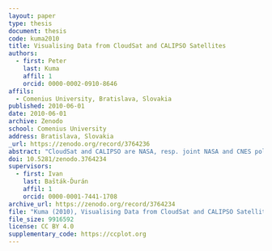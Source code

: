 ```yaml
---
layout: paper
type: thesis
document: thesis
code: kuma2010
title: Visualising Data from CloudSat and CALIPSO Satellites
authors:
  - first: Peter
    last: Kuma
    affil: 1
    orcid: 0000-0002-0910-8646
affils:
  - Comenius University, Bratislava, Slovakia
published: 2010-06-01
date: 2010-06-01
archive: Zenodo
school: Comenius University
address: Bratislava, Slovakia
_url: https://zenodo.org/record/3764236
abstract: "CloudSat and CALIPSO are NASA, resp. joint NASA and CNES polar-orbiting Earth observation satellites. CloudSat carries a millimetre-wave radar for observation of clouds. CALIPSO carries a visible and infrared polarisation-sensitive lidar for observation of aerosols and ice-phase clouds. Data from these satellites are distributed in the form of HDF4 and HDF-EOS2 product files. We introduce a software tool ccplot capable of visualising several data sets from the CloudSat 2B-GEOPROF, CALIPSO Lidar L1B Profiles, CALIPSO Lidar L2 Cloud Layer and Aqua MODIS L1B products. ccplot is a scriptable, unix command-line tool. We released ccplot on the Internet under the open-source-compatible BSD license."
doi: 10.5281/zenodo.3764234
supervisors:
  - first: Ivan
    last: Bašták-Ďurán
    affil: 1
    orcid: 0000-0001-7441-1708
archive_url: https://zenodo.org/record/3764234
file: "Kuma (2010), Visualising Data from CloudSat and CALIPSO Satellites.pdf"
file_size: 9916592
license: CC BY 4.0
supplementary_code: https://ccplot.org
---
```

